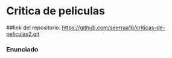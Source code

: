 # Critica de peliculas
##link del repositorio: https://github.com/seerraa16/criticas-de-peliculas2.git
### Enunciado
